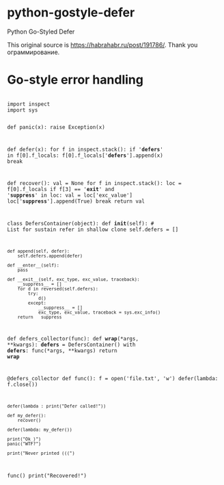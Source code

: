 # python-gostyle-defer
Python Go-Styled Defer

This original source is https://habrahabr.ru/post/191786/.
Thank you ограммирование.


# Go-style error handling

<code>
import inspect
import sys

def panic(x):
    raise Exception(x)

def defer(x):
    for f in inspect.stack():
        if '__defers__' in f[0].f_locals:
            f[0].f_locals['__defers__'].append(x)
            break

def recover():
    val = None
    for f in inspect.stack():
        loc = f[0].f_locals
        if f[3] == '__exit__' and '__suppress__' in loc:
            val = loc['exc_value']
            loc['__suppress__'].append(True)
            break
    return val

class DefersContainer(object):
    def __init__(self):
        # List for sustain refer in shallow clone
        self.defers = []

    def append(self, defer):
        self.defers.append(defer)

    def __enter__(self):
        pass

    def __exit__(self, exc_type, exc_value, traceback):
        __suppress__ = []
        for d in reversed(self.defers):
            try:
                d()
            except:
                __suppress__ = []
                exc_type, exc_value, traceback = sys.exc_info()
        return __suppress__


def defers_collector(func):
    def __wrap__(*args, **kwargs):
        __defers__ = DefersContainer()
        with __defers__:
            func(*args, **kwargs)
    return __wrap__


@defers_collector
def func():
    f = open('file.txt', 'w')
    defer(lambda: f.close())

    defer(lambda : print("Defer called!"))

    def my_defer():
        recover()

    defer(lambda: my_defer())

    print("Ok )")
    panic("WTF?")

    print("Never printed (((")


func()
print("Recovered!")
</code>
